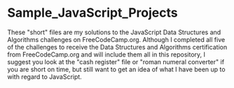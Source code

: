 # Sample_JavaScript_Projects
These "short" files are my solutions to the JavaScript Data Structures and Algorithms challenges on FreeCodeCamp.org. Although I completed all five of the challenges to receive the Data Structures and Algorithms certification from FreeCodeCamp.org and will include them all in this repository, I suggest you look at the "cash register" file or "roman numeral converter" if you are short on time, but still want to get an idea of what I have been up to with regard to JavaScript.
